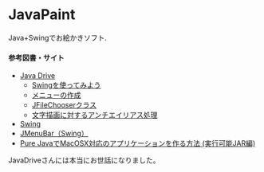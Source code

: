 JavaPaint
=========

Java+Swingでお絵かきソフト.


#### 参考図書・サイト

- [Java Drive](http://www.javadrive.jp/)
	- [Swingを使ってみよう](http://www.javadrive.jp/tutorial/)
	- [メニューの作成](http://www.javadrive.jp/tutorial/jmenu/)
	- [JFileChooserクラス](http://www.javadrive.jp/tutorial/jfilechooser/)
    - [文字描画に対するアンチエイリアス処理](http://www.javadrive.jp/java2d/graphics2d/index4.html)
- [Swing](http://www.tohoho-web.com/java/swing.htm#JPopupMenu)
- [JMenuBar（Swing）](http://www.ne.jp/asahi/hishidama/home/tech/java/swing/JMenuBar.html)
- [Pure JavaでMacOSX対応のアプリケーションを作る方法 (実行可能JAR編)](http://getpocket.com/redirect?url=http%3A%2F%2Fd.hatena.ne.jp%2Fseraphy%2F20100622)

JavaDriveさんには本当にお世話になりました。
